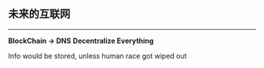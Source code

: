 
## 未来的互联网 ##
---
__BlockChain -> DNS__
__Decentralize Everything__

Info would be stored, unless human race got wiped out
